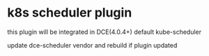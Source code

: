 # k8s scheduler plugin

this plugin will be integrated in DCE(4.0.4+) default kube-scheduler 

update dce-scheduler vendor and rebuild if plugin updated
